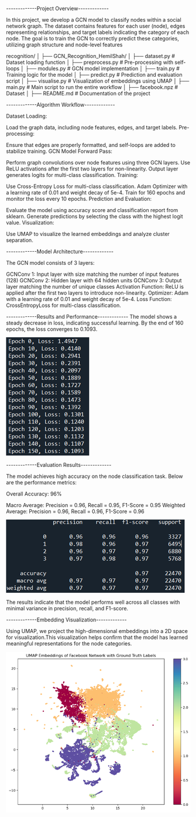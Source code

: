 -------------Project Overview-------------

In this project, we develop a GCN model to classify nodes within a social network graph. The dataset contains features for each user (node), edges representing relationships, and target labels indicating the category of each node. The goal is to train the GCN to correctly predict these categories, utilizing graph structure and node-level features

recognition/
│
├── GCN_Recognition_HemilShah/
│   ├── dataset.py           # Dataset loading function
│   ├── preprocess.py        # Pre-processing with self-loops
│   ├── modules.py           # GCN model implementation
│   ├── train.py             # Training logic for the model
│   ├── predict.py           # Prediction and evaluation script
│   ├── visualise.py         # Visualization of embeddings using UMAP
│   ├── main.py       		  # Main script to run the entire workflow
│   ├── facebook.npz         # Dataset
│   ├── README.md            # Documentation of the project

-------------Algorithm Workflow-------------

Dataset Loading:

Load the graph data, including node features, edges, and target labels.
Pre-processing:

Ensure that edges are properly formatted, and self-loops are added to stabilize training.
GCN Model Forward Pass:

Perform graph convolutions over node features using three GCN layers.
Use ReLU activations after the first two layers for non-linearity.
Output layer generates logits for multi-class classification.
Training:

Use Cross-Entropy Loss for multi-class classification.
Adam Optimizer with a learning rate of 0.01 and weight decay of 5e-4.
Train for 160 epochs and monitor the loss every 10 epochs.
Prediction and Evaluation:

Evaluate the model using accuracy score and classification report from sklearn.
Generate predictions by selecting the class with the highest logit value.
Visualization:

Use UMAP to visualize the learned embeddings and analyze cluster separation.

-------------Model Architecture-------------

The GCN model consists of 3 layers:

GCNConv 1: Input layer with size matching the number of input features (128)
GCNConv 2: Hidden layer with 64 hidden units
GCNConv 3: Output layer matching the number of unique classes
Activation Function: ReLU is applied after the first two layers to introduce non-linearity.
Optimizer: Adam with a learning rate of 0.01 and weight decay of 5e-4.
Loss Function: CrossEntropyLoss for multi-class classification.

-------------Results and Performance-------------
The model shows a steady decrease in loss, indicating successful learning. By the end of 160 epochs, the loss converges to 0.1093.

![Epoch Iterations with Decreasing Loss](Epoch_Iterations.png)


-------------Evaluation Results-------------

The model achieves high accuracy on the node classification task. Below are the performance metrics:

Overall Accuracy: 96%

Macro Average: Precision = 0.96, Recall = 0.95, F1-Score = 0.95
Weighted Average: Precision = 0.96, Recall = 0.96, F1-Score = 0.96

![Evaluation Results](Evaluation_results.png)

The results indicate that the model performs well across all classes with minimal variance in precision, recall, and F1-score.

-------------Embedding Visualization-------------

Using UMAP, we project the high-dimensional embeddings into a 2D space for visualization.This visualization helps confirm that the model has learned meaningful representations for the node categories.

![Embedding Visualization](Umap_Visualisation.png)